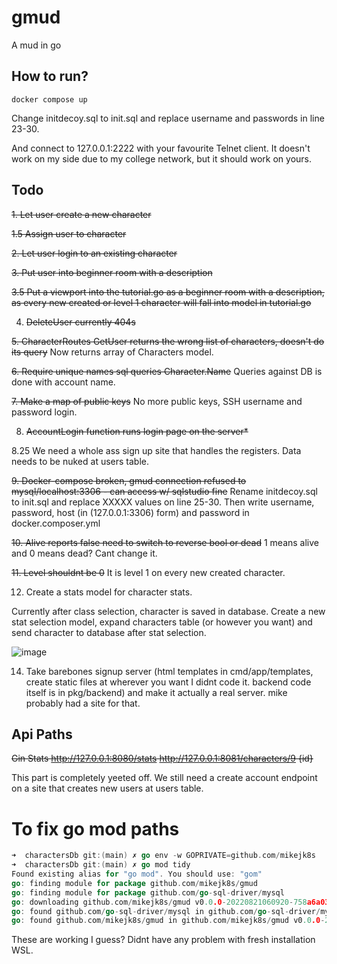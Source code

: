# gmud

A mud in go
## How to run?
````shell
docker compose up
````
Change initdecoy.sql to init.sql and replace username and passwords in line 23-30.

And connect to 127.0.0.1:2222 with your favourite Telnet client.
It doesn't work on my side due to my college network, but it should work on yours.
## Todo

~~1. Let user create a new character~~ 

~~1.5 Assign user to character~~

~~2. Let user login to an existing character~~

~~3. Put user into beginner room with a description~~

~~3.5 Put a viewport into the tutorial.go as a beginner room with a description, as every new created or level 1 character will fall into model in tutorial.go~~

4. ~~DeleteUser currently 404s~~

~~5. CharacterRoutes GetUser returns the wrong list of characters, doesn't do its query~~ Now returns array of Characters model.

~~6. Require unique names sql queries Character.Name~~ Queries against DB is done with account name.

~~7. Make a map of public keys~~ No more public keys, SSH username and password login.

8. ~~AccountLogin function runs login page on the server*~~

8.25 We need a whole ass sign up site that handles the registers. Data needs to be nuked at users table.

~~9. Docker-compose broken, gmud connection refused to mysql/localhost:3306 - can access w/ sqlstudio fine~~ Rename initdecoy.sql to init.sql and replace XXXXX values on line 25-30. Then write username, password, host (in (127.0.0.1:3306) form) and password in docker.composer.yml


~~10. Alive reports false need to switch to reverse bool or dead~~  1 means alive and 0 means dead? Cant change it.

~~11. Level shouldnt be 0~~ It is level 1 on every new created character.

12. Create a stats model for character stats.

Currently after class selection, character is saved in database. Create a new stat selection model, expand characters table (or however you want) and send character to database after stat selection.

![image](https://user-images.githubusercontent.com/92731060/204088110-59cc9580-e76b-4a89-8fa1-2a949ccbcbbe.png)


14. Take barebones signup server (html templates in cmd/app/templates, create static files at wherever you want I didnt code it. backend code itself is in pkg/backend) and make it actually a real server. mike probably had a site for that.



## Api Paths

~~Gin Stats http://127.0.0.1:8080/stats
http://127.0.0.1:8081/characters/9 {id}~~

This part is completely yeeted off. We still need a create account endpoint on a site that creates new users at users table.



# To fix go mod  paths

```go
➜  charactersDb git:(main) ✗ go env -w GOPRIVATE=github.com/mikejk8s
➜  charactersDb git:(main) ✗ go mod tidy
Found existing alias for "go mod". You should use: "gom"
go: finding module for package github.com/mikejk8s/gmud
go: finding module for package github.com/go-sql-driver/mysql
go: downloading github.com/mikejk8s/gmud v0.0.0-20220821060920-758a6a03bc00
go: found github.com/go-sql-driver/mysql in github.com/go-sql-driver/mysql v1.6.0
go: found github.com/mikejk8s/gmud in github.com/mikejk8s/gmud v0.0.0-20220821060920-758a6a03bc00
```

These are working I guess? Didnt have any problem with fresh installation WSL.
